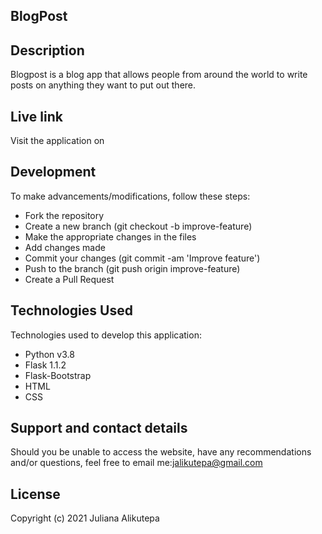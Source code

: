 ## BlogPost
## Description
Blogpost is a blog app that allows people from around the world to write posts on anything they want to put out there.



## Live link
Visit the application on 

## Development
To make advancements/modifications, follow these steps:

* Fork the repository
* Create a new branch (git checkout -b improve-feature)
* Make the appropriate changes in the files
* Add changes made
* Commit your changes (git commit -am 'Improve feature')
* Push to the branch (git push origin improve-feature)
* Create a Pull Request
## Technologies Used
Technologies used to develop this application:

* Python v3.8
* Flask 1.1.2
* Flask-Bootstrap
* HTML
* CSS
## Support and contact details
Should you be unable to access the website, have any recommendations and/or questions, feel free to email me:jalikutepa@gmail.com

## License
Copyright (c) 2021 Juliana Alikutepa